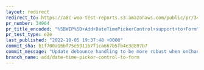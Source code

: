 ```yaml
---
layout: redirect
redirect_to: https://a8c-woo-test-reports.s3.amazonaws.com/public/pr/34964/e2e/index.html
pr_number: 34964
pr_title_encoded: "%5BWIP%5D+Add+DateTimePickerControl+support+to+Form"
pr_test_type: e2e
last_published: "2022-10-05 19:37:48 +0000"
commit_sha: b1f700a16bf75e5911b7f1ca667b5fb4e3d897b7
commit_message: "Update debounce handling to be more robust when onChange prop changes"
branch_name: add/date-time-picker-control-to-form
---
```

